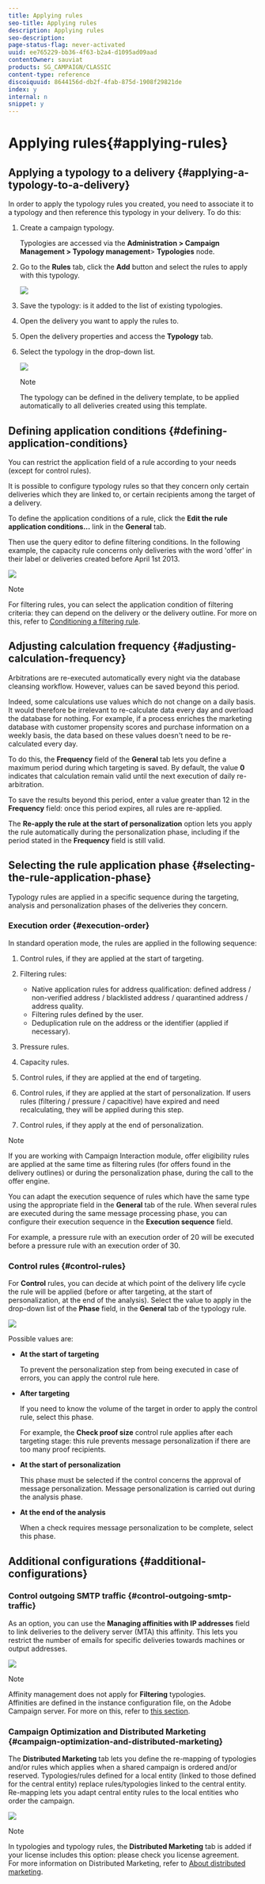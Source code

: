 ```yaml
---
title: Applying rules
seo-title: Applying rules
description: Applying rules
seo-description: 
page-status-flag: never-activated
uuid: ee765229-bb36-4f63-b2a4-d1095ad09aad
contentOwner: sauviat
products: SG_CAMPAIGN/CLASSIC
content-type: reference
discoiquuid: 8644156d-db2f-4fab-875d-1908f29821de
index: y
internal: n
snippet: y
---
```


# Applying rules{#applying-rules}

## Applying a typology to a delivery {#applying-a-typology-to-a-delivery}

In order to apply the typology rules you created, you need to associate it to a typology and then reference this typology in your delivery. To do this:

1. Create a campaign typology.

   Typologies are accessed via the **Administration > Campaign Management > Typology management**> **Typologies** node. 

1. Go to the **Rules** tab, click the **Add** button and select the rules to apply with this typology.

   ![](assets/campaign_opt_pressure_sample_1_6.png)

1. Save the typology: is it added to the list of existing typologies.
1. Open the delivery you want to apply the rules to.
1. Open the delivery properties and access the **Typology** tab.
1. Select the typology in the drop-down list.

   ![](assets/campaign_opt_pressure_sample_1_7.png)

   >[!NOTE]
   >
   >The typology can be defined in the delivery template, to be applied automatically to all deliveries created using this template.

## Defining application conditions {#defining-application-conditions}

You can restrict the application field of a rule according to your needs (except for control rules).

It is possible to configure typology rules so that they concern only certain deliveries which they are linked to, or certain recipients among the target of a delivery.

To define the application conditions of a rule, click the **Edit the rule application conditions...** link in the **General** tab.

Then use the query editor to define filtering conditions. In the following example, the capacity rule concerns only deliveries with the word 'offer' in their label or deliveries created before April 1st 2013.

![](assets/campaign_opt_create_capacity_criterion.png)

>[!NOTE]
>
>For filtering rules, you can select the application condition of filtering criteria: they can depend on the delivery or the delivery outline. For more on this, refer to [Conditioning a filtering rule](../../campaign/using/applying-rules.md#conditioning-a-filtering-rule).

## Adjusting calculation frequency {#adjusting-calculation-frequency}

Arbitrations are re-executed automatically every night via the database cleansing workflow. However, values can be saved beyond this period.

Indeed, some calculations use values which do not change on a daily basis. It would therefore be irrelevant to re-calculate data every day and overload the database for nothing. For example, if a process enriches the marketing database with customer propensity scores and purchase information on a weekly basis, the data based on these values doesn't need to be re-calculated every day.

To do this, the **Frequency** field of the **General** tab lets you define a maximum period during which targeting is saved. By default, the value **0** indicates that calculation remain valid until the next execution of daily re-arbitration.

To save the results beyond this period, enter a value greater than 12 in the **Frequency** field: once this period expires, all rules are re-applied.

The **Re-apply the rule at the start of personalization** option lets you apply the rule automatically during the personalization phase, including if the period stated in the **Frequency** field is still valid.

## Selecting the rule application phase {#selecting-the-rule-application-phase}

Typology rules are applied in a specific sequence during the targeting, analysis and personalization phases of the deliveries they concern.

### Execution order {#execution-order}

In standard operation mode, the rules are applied in the following sequence:

1. Control rules, if they are applied at the start of targeting.
1. Filtering rules:

    * Native application rules for address qualification: defined address / non-verified address / blacklisted address / quarantined address / address quality.
    * Filtering rules defined by the user.
    * Deduplication rule on the address or the identifier (applied if necessary).

1. Pressure rules.
1. Capacity rules.
1. Control rules, if they are applied at the end of targeting.
1. Control rules, if they are applied at the start of personalization. If users rules (filtering / pressure / capacitive) have expired and need recalculating, they will be applied during this step.
1. Control rules, if they apply at the end of personalization.

>[!NOTE]
>
>If you are working with Campaign Interaction module, offer eligibility rules are applied at the same time as filtering rules (for offers found in the delivery outlines) or during the personalization phase, during the call to the offer engine.

You can adapt the execution sequence of rules which have the same type using the appropriate field in the **General** tab of the rule. When several rules are executed during the same message processing phase, you can configure their execution sequence in the **Execution sequence** field.

For example, a pressure rule with an execution order of 20 will be executed before a pressure rule with an execution order of 30.

### Control rules {#control-rules}

For **Control** rules, you can decide at which point of the delivery life cycle the rule will be applied (before or after targeting, at the start of personalization, at the end of the analysis). Select the value to apply in the drop-down list of the **Phase** field, in the **General** tab of the typology rule.

![](assets/campaign_opt_define_control_phase.png)

Possible values are:

* **At the start of targeting**

  To prevent the personalization step from being executed in case of errors, you can apply the control rule here. 

* **After targeting**

  If you need to know the volume of the target in order to apply the control rule, select this phase.

  For example, the **Check proof size** control rule applies after each targeting stage: this rule prevents message personalization if there are too many proof recipients.

* **At the start of personalization**

  This phase must be selected if the control concerns the approval of message personalization. Message personalization is carried out during the analysis phase.

* **At the end of the analysis**

  When a check requires message personalization to be complete, select this phase.

## Additional configurations {#additional-configurations}

### Control outgoing SMTP traffic {#control-outgoing-smtp-traffic}

As an option, you can use the **Managing affinities with IP addresses** field to link deliveries to the delivery server (MTA) this affinity. This lets you restrict the number of emails for specific deliveries towards machines or output addresses. 

![](assets/campaign_opt_select_ip_affinity.png)

>[!NOTE]
>
>Affinity management does not apply for **Filtering** typologies.  
>Affinities are defined in the instance configuration file, on the Adobe Campaign server. For more on this, refer to [this section](../../installation/using/about-initial-configuration.md).

### Campaign Optimization and Distributed Marketing {#campaign-optimization-and-distributed-marketing}

The **Distributed Marketing** tab lets you define the re-mapping of typologies and/or rules which applies when a shared campaign is ordered and/or reserved. Typologies/rules defined for a local entity (linked to those defined for the central entity) replace rules/typologies linked to the central entity. Re-mapping lets you adapt central entity rules to the local entities who order the campaign.

![](assets/simu_campaign_opti_distrib_mkg.png)

>[!NOTE]
>
>In typologies and typology rules, the **Distributed Marketing** tab is added if your license includes this option: please check you license agreement.  
>For more information on Distributed Marketing, refer to [About distributed marketing](../../campaign/using/about-distributed-marketing.md).

